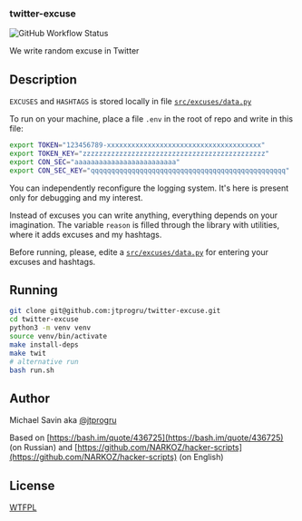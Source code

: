 ### twitter-excuse

![GitHub Workflow Status](https://img.shields.io/github/workflow/status/jtprogru/twitter-excuse/CI?label=CI)

We write random excuse in Twitter

## Description

`EXCUSES` and `HASHTAGS` is stored locally in file [`src/excuses/data.py`](src/excuses/data.py)

To run on your machine, place a file `.env` in the root of repo and write in this file:
```bash
export TOKEN="123456789-xxxxxxxxxxxxxxxxxxxxxxxxxxxxxxxxxxxxxx"
export TOKEN_KEY="zzzzzzzzzzzzzzzzzzzzzzzzzzzzzzzzzzzzzzzzzzzzz"
export CON_SEC="aaaaaaaaaaaaaaaaaaaaaaaaa"
export CON_SEC_KEY="qqqqqqqqqqqqqqqqqqqqqqqqqqqqqqqqqqqqqqqqqqqqqqqq"
```

You can independently reconfigure the logging system. It's here is present only for debugging and my interest.

Instead of excuses you can write anything, everything depends on your imagination. The variable `reason` is filled through the library with utilities, where it adds excuses and my hashtags. 

Before running, please, edite a [`src/excuses/data.py`](src/excuses/data.py) for entering your excuses and hashtags.

## Running
```bash
git clone git@github.com:jtprogru/twitter-excuse.git
cd twitter-excuse
python3 -m venv venv
source venv/bin/activate
make install-deps
make twit
# alternative run
bash run.sh
```

## Author

Michael Savin aka [@jtprogru](https://github.com/jtprogru)

Based on [https://bash.im/quote/436725](https://bash.im/quote/436725) (on Russian) and [https://github.com/NARKOZ/hacker-scripts](https://github.com/NARKOZ/hacker-scripts) (on English)

## License

[WTFPL](LICENSE.md)